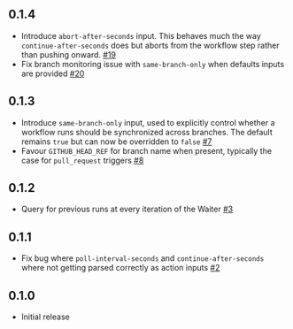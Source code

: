 ## 0.1.4

* Introduce `abort-after-seconds` input. This behaves much the way  `continue-after-seconds` does but aborts from the workflow step rather than pushing onward. [#19](https://github.com/softprops/turnstyle/pull/19)
* Fix branch monitoring issue with `same-branch-only` when defaults inputs are provided [#20](https://github.com/softprops/turnstyle/pull/20)

## 0.1.3

* Introduce `same-branch-only` input, used to explicitly control whether a workflow runs should be synchronized across branches. The default remains `true` but can now be overridden to `false` [#7](https://github.com/softprops/turnstyle/pull/7)
* Favour `GITHUB_HEAD_REF` for branch name when present, typically the case for `pull_request` triggers [#8](https://github.com/softprops/turnstyle/pull/8)

## 0.1.2

* Query for previous runs at every iteration of the Waiter [#3](https://github.com/softprops/turnstyle/pull/4)

## 0.1.1

* Fix bug where `poll-interval-seconds` and `continue-after-seconds` where not getting parsed correctly as action inputs [#2](https://github.com/softprops/turnstyle/pull/2)

## 0.1.0

* Initial release
